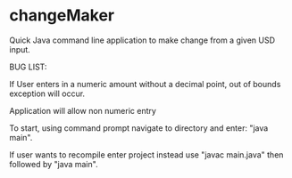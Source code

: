 # changeMaker
Quick Java command line application to make change from a  given USD input.

BUG LIST: 

If User enters in a numeric amount without a decimal point, out of bounds exception will occur.

Application will allow non numeric entry



To start, using command prompt navigate to directory and enter: "java main". 

If user wants to recompile enter project instead use "javac main.java" then followed by "java main".
